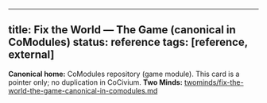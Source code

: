 <!-- status: stub; target: 150+ words -->
<!-- status: stub; target: 150+ words -->
<!-- status: stub; target: 150+ words -->
<!-- status: stub; target: 150+ words -->
---
title: Fix the World — The Game (canonical in CoModules)
status: reference
tags: [reference, external]
---

**Canonical home:** CoModules repository (game module).
This card is a pointer only; no duplication in CoCivium.
**Two Minds:** [twominds/fix-the-world-the-game-canonical-in-comodules.md](twominds/fix-the-world-the-game-canonical-in-comodules.md)





